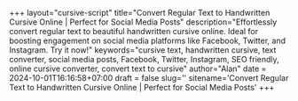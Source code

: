+++
layout="cursive-script"
title="Convert Regular Text to Handwritten Cursive Online | Perfect for Social Media Posts"
description="Effortlessly convert regular text to beautiful handwritten cursive online. Ideal for boosting engagement on social media platforms like Facebook, Twitter, and Instagram. Try it now!"
keywords="cursive text, handwritten cursive, text converter, social media posts, Facebook, Twitter, Instagram, SEO friendly, online cursive converter, convert text to cursive"
author="Alan"
date = 2024-10-01T16:16:58+07:00
draft = false
slug=''
sitename='Convert Regular Text to Handwritten Cursive Online | Perfect for Social Media Posts'
+++